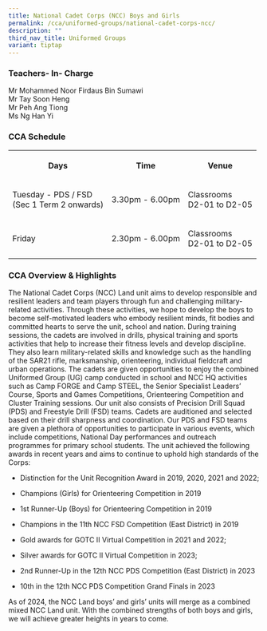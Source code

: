 ```yaml
---
title: National Cadet Corps (NCC) Boys and Girls
permalink: /cca/uniformed-groups/national-cadet-corps-ncc/
description: ""
third_nav_title: Uniformed Groups
variant: tiptap
---
```

<h3>Teachers- In- Charge</h3>
<p>Mr Mohammed Noor Firdaus Bin Sumawi
<br>Mr Tay Soon Heng
<br>Mr Peh Ang Tiong
<br>Ms Ng Han Yi</p>
<h3>CCA Schedule</h3>
<table style="minWidth: 75px">
<colgroup>
<col>
<col>
<col>
</colgroup>
<tbody>
<tr>
<th rowspan="1" colspan="1">
<p>Days</p>
</th>
<th rowspan="1" colspan="1">
<p>Time</p>
</th>
<th rowspan="1" colspan="1">
<p>Venue</p>
</th>
</tr>
<tr>
<td rowspan="1" colspan="1">
<p>Tuesday - PDS / FSD
<br>(Sec 1 Term 2 onwards)</p>
</td>
<td rowspan="1" colspan="1">
<p>3.30pm - 6.00pm</p>
</td>
<td rowspan="1" colspan="1">
<p>Classrooms
<br>D2-01 to D2-05</p>
</td>
</tr>
<tr>
<td rowspan="1" colspan="1">
<p>Friday</p>
</td>
<td rowspan="1" colspan="1">
<p>2.30pm - 6.00pm</p>
</td>
<td rowspan="1" colspan="1">
<p>Classrooms
<br>D2-01 to D2-05</p>
</td>
</tr>
</tbody>
</table>
<h3>CCA Overview &amp; Highlights</h3>
<p>The National Cadet Corps (NCC) Land unit aims to develop responsible and
resilient leaders and team players through fun and challenging military-related
activities. Through these activities, we hope to develop the boys to become
self-motivated leaders who embody resilient minds, fit bodies and committed
hearts to serve the unit, school and nation. During training sessions,
the cadets are involved in drills, physical training and sports activities
that help to increase their fitness levels and develop discipline. They
also learn military-related skills and knowledge such as the handling of
the SAR21 rifle, marksmanship, orienteering, individual fieldcraft and
urban operations. The cadets are given opportunities to enjoy the combined
Uniformed Group (UG) camp conducted in school and NCC HQ activities such
as Camp FORGE and Camp STEEL, the Senior Specialist Leaders’ Course, Sports
and Games Competitions, Orienteering Competition and Cluster Training sessions.
Our unit also consists of Precision Drill Squad (PDS) and Freestyle Drill
(FSD) teams. Cadets are auditioned and selected based on their drill sharpness
and coordination. Our PDS and FSD teams are given a plethora of opportunities
to participate in various events, which include competitions, National
Day performances and outreach programmes for primary school students. The
unit achieved the following awards in recent years and aims to continue
to uphold high standards of the Corps:</p>
<ul data-tight="true" class="tight">
<li>
<p>Distinction for the Unit Recognition Award in 2019, 2020, 2021 and 2022;</p>
</li>
<li>
<p>Champions (Girls) for Orienteering Competition in 2019</p>
</li>
<li>
<p>1st Runner-Up (Boys) for Orienteering Competition in 2019</p>
</li>
<li>
<p>Champions in the 11th NCC FSD Competition (East District) in 2019</p>
</li>
<li>
<p>Gold awards for GOTC II Virtual Competition in 2021 and 2022;</p>
</li>
<li>
<p>Silver awards for GOTC II Virtual Competition in 2023;</p>
</li>
<li>
<p>2nd Runner-Up in the 12th NCC PDS Competition (East District) in 2023</p>
</li>
<li>
<p>10th in the 12th NCC PDS Competition Grand Finals in 2023</p>
</li>
</ul>
<p>As of 2024, the NCC Land boys’ and girls’ units will merge as a combined
mixed NCC Land unit. With the combined strengths of both boys and girls,
we will achieve greater heights in years to come.</p>